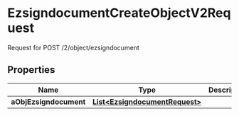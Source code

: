 

# EzsigndocumentCreateObjectV2Request

Request for POST /2/object/ezsigndocument

## Properties

| Name | Type | Description | Notes |
|------------ | ------------- | ------------- | -------------|
|**aObjEzsigndocument** | [**List&lt;EzsigndocumentRequest&gt;**](EzsigndocumentRequest.md) |  |  |



